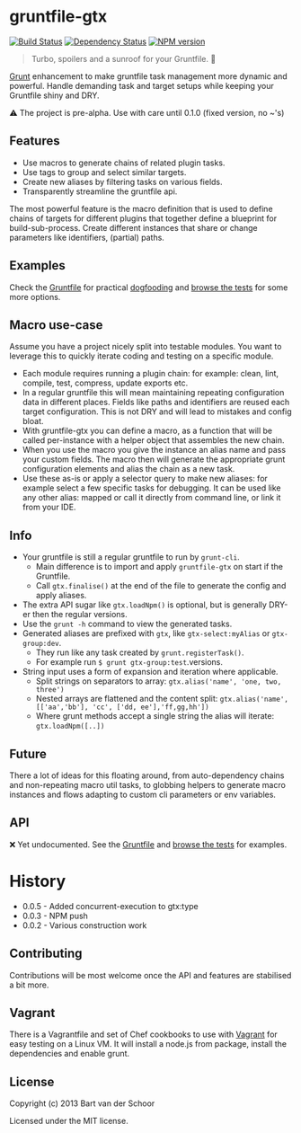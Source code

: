 # gruntfile-gtx

[![Build Status](https://secure.travis-ci.org/Bartvds/gruntfile-gtx.png?branch=master)](http://travis-ci.org/Bartvds/gruntfile-gtx) [![Dependency Status](https://gemnasium.com/Bartvds/gruntfile-gtx.png)](https://gemnasium.com/Bartvds/gruntfile-gtx) [![NPM version](https://badge.fury.io/js/gruntfile-gtx.png)](http://badge.fury.io/js/gruntfile-gtx)

> Turbo, spoilers and a sunroof for your Gruntfile. :checkered_flag:

[Grunt](http://www.gruntjs.com) enhancement to make gruntfile task management more dynamic and powerful. Handle demanding task and target setups while keeping your Gruntfile shiny and DRY.

:warning: The project is pre-alpha. Use with care until 0.1.0 (fixed version, no ~'s)

## Features

* Use macros to generate chains of related plugin tasks.
* Use tags to group and select similar targets.
* Create new aliases by filtering tasks on various fields.
* Transparently streamline the gruntfile api.

The most powerful feature is the macro definition that is used to define chains of targets for different plugins that together define a blueprint for build-sub-process. Create different instances that share or change parameters like identifiers, (partial) paths.

## Examples

Check the [Gruntfile](https://github.com/Bartvds/gruntfile-gtx/blob/master/Gruntfile.js) for practical [dogfooding](https://en.wikipedia.org/wiki/Dogfooding) and [browse the tests](https://github.com/Bartvds/gruntfile-gtx/tree/master/test/spec) for some more options.

## Macro use-case

Assume you have a project nicely split into testable modules. You want to leverage this to quickly iterate coding and testing on a specific module. 

* Each module requires running a plugin chain: for example: clean, lint, compile, test, compress, update exports etc.
* In a regular gruntfile this will mean maintaining repeating configuration data in different places. Fields like paths and identifiers are reused each target configuration. This is not DRY and will lead to mistakes and config bloat.
* With gruntfile-gtx you can define a macro, as a function that will be called per-instance with a helper object that assembles the new chain.
* When you use the macro you give the instance an alias name and pass your custom fields. The macro then will generate the appropriate grunt configuration elements and alias the chain as a new task.
* Use these as-is or apply a selector query to make new aliases: for example select a few specific tasks for debugging. It can be used like any other alias: mapped or call it directly from command line, or link it from your IDE.

## Info

* Your gruntfile is still a regular gruntfile to run by `grunt-cli`. 
	* Main difference is to import and apply `gruntfile-gtx` on start if the Gruntfile.
	* Call `gtx.finalise()` at the end of the file to generate the config and apply aliases. 
* The extra API sugar like `gtx.loadNpm()` is optional, but is generally DRY-er then the regular versions.
* Use the `grunt -h` command to view the generated tasks.
* Generated aliases are prefixed with `gtx`, like `gtx-select:myAlias` or `gtx-group:dev`.
	* They run like any task created by `grunt.registerTask()`. 
	* For example run `$ grunt gtx-group:test`.versions. 
* String input uses a form of expansion and iteration where applicable.
	* Split strings on separators to array: `gtx.alias('name', 'one, two, three')`
	* Nested arrays are flattened and the content split: `gtx.alias('name', [['aa','bb'], 'cc', ['dd, ee'],'ff,gg,hh'])`  
	* Where grunt methods accept a single string the alias will iterate: `gtx.loadNpm([..])`

## Future

There a lot of ideas for this floating around, from auto-dependency chains and non-repeating macro util tasks, to globbing helpers to generate macro instances and flows adapting to custom cli parameters or env variables.

## API

:x: Yet undocumented. See the [Gruntfile](https://github.com/Bartvds/gruntfile-gtx/blob/master/Gruntfile.js) and [browse the tests](https://github.com/Bartvds/gruntfile-gtx/tree/master/test/spec) for examples.

# History

* 0.0.5 - Added concurrent-execution to gtx:type
* 0.0.3 - NPM push
* 0.0.2 - Various construction work

## Contributing

Contributions will be most welcome once the API and features are stabilised a bit more.

## Vagrant

There is a Vagrantfile and set of Chef cookbooks to use with [Vagrant](http://www.vagrantup.com) for easy testing on a Linux VM. It will install a node.js from package, install the dependencies and enable grunt.

## License

Copyright (c) 2013 Bart van der Schoor

Licensed under the MIT license.